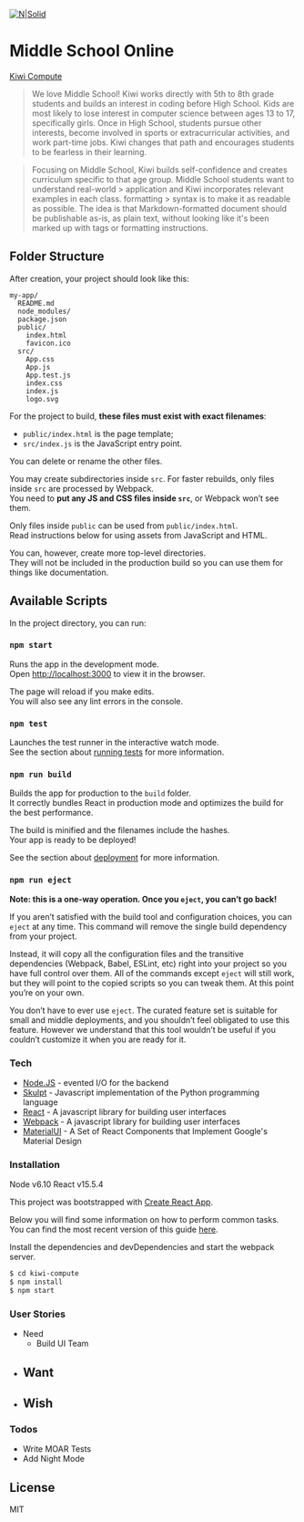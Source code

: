 [![N|Solid](https://static.wixstatic.com/media/952bc1_266cdba81e4b42cda66e9d274445bd00~mv2_d_3600_1584_s_2.png/v1/fill/w_626,h_284,al_c,usm_0.66_1.00_0.01/952bc1_266cdba81e4b42cda66e9d274445bd00~mv2_d_3600_1584_s_2.png)](https://nodesource.com/products/nsolid)

# Middle School Online
   [Kiwi Compute](https://www.kiwicompute.com/about-1)

> We love Middle School! Kiwi works directly with 5th to 8th grade students and
> builds an interest in coding before High School. Kids are most likely to lose
> interest in computer science between ages 13 to 17, specifically girls. Once in
> High School, students pursue other interests, become involved in sports or
> extracurricular activities, and work part-time jobs. Kiwi changes that path and
> encourages students to be fearless in their learning.

> Focusing on Middle School, Kiwi builds self-confidence and creates curriculum
> specific to that age group. Middle School students want to understand real-world > application and Kiwi incorporates relevant examples in each class. formatting    > syntax is to make it as readable as possible. The idea is that Markdown-formatted document should be
> publishable as-is, as plain text, without
> looking like it's been marked up with tags
> or formatting instructions.

## Folder Structure

After creation, your project should look like this:

```
my-app/
  README.md
  node_modules/
  package.json
  public/
    index.html
    favicon.ico
  src/
    App.css
    App.js
    App.test.js
    index.css
    index.js
    logo.svg
```

For the project to build, **these files must exist with exact filenames**:

* `public/index.html` is the page template;
* `src/index.js` is the JavaScript entry point.

You can delete or rename the other files.

You may create subdirectories inside `src`. For faster rebuilds, only files inside `src` are processed by Webpack.<br>
You need to **put any JS and CSS files inside `src`**, or Webpack won’t see them.

Only files inside `public` can be used from `public/index.html`.<br>
Read instructions below for using assets from JavaScript and HTML.

You can, however, create more top-level directories.<br>
They will not be included in the production build so you can use them for things like documentation.

## Available Scripts

In the project directory, you can run:

### `npm start`

Runs the app in the development mode.<br>
Open [http://localhost:3000](http://localhost:3000) to view it in the browser.

The page will reload if you make edits.<br>
You will also see any lint errors in the console.

### `npm test`

Launches the test runner in the interactive watch mode.<br>
See the section about [running tests](#running-tests) for more information.

### `npm run build`

Builds the app for production to the `build` folder.<br>
It correctly bundles React in production mode and optimizes the build for the best performance.

The build is minified and the filenames include the hashes.<br>
Your app is ready to be deployed!

See the section about [deployment](#deployment) for more information.

### `npm run eject`

**Note: this is a one-way operation. Once you `eject`, you can’t go back!**

If you aren’t satisfied with the build tool and configuration choices, you can `eject` at any time. This command will remove the single build dependency from your project.

Instead, it will copy all the configuration files and the transitive dependencies (Webpack, Babel, ESLint, etc) right into your project so you have full control over them. All of the commands except `eject` will still work, but they will point to the copied scripts so you can tweak them. At this point you’re on your own.

You don’t have to ever use `eject`. The curated feature set is suitable for small and middle deployments, and you shouldn’t feel obligated to use this feature. However we understand that this tool wouldn’t be useful if you couldn’t customize it when you are ready for it.

### Tech
* [Node.JS](http://nodejs.org) - evented I/O for the backend
* [Skulpt](http://www.skulpt.org/) - Javascript implementation of the Python programming language
* [React](https://facebook.github.io/react/) - A javascript library for building user interfaces
* [Webpack](http://webpack.github.io/docs/) - A javascript library for building user interfaces
* [MaterialUI](http://www.material-ui.com/) - A Set of React Components that Implement Google's Material Design

### Installation

Node v6.10
React v15.5.4

This project was bootstrapped with [Create React App](https://github.com/facebookincubator/create-react-app).

Below you will find some information on how to perform common tasks.<br>
You can find the most recent version of this guide [here](https://github.com/facebookincubator/create-react-app/blob/master/packages/react-scripts/template/README.md).


Install the dependencies and devDependencies and start the webpack server.

```sh
$ cd kiwi-compute
$ npm install
$ npm start
```

### User Stories

 - Need
    -  Build UI Team 
 - Want
    -
 - Wish
    -


### Todos

 - Write MOAR Tests
 - Add Night Mode

License
----
MIT
